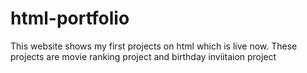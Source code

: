 # html-portfolio
This website shows my first projects on html which is live now. These projects are movie ranking project and birthday inviitaion project
